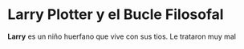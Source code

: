 # Larry Plotter y el Bucle Filosofal

**Larry** es un niño huerfano que vive con sus tios. Le trataron muy mal